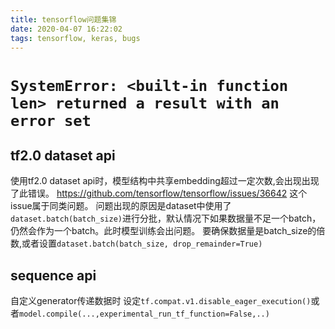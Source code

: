 ```yaml
---
title: tensorflow问题集锦
date: 2020-04-07 16:22:02
tags: tensorflow, keras, bugs
---
```


#  `SystemError: <built-in function len> returned a result with an error set`

## tf2.0 dataset api
使用tf2.0 dataset api时，模型结构中共享embedding超过一定次数,会出现出现了此错误。
https://github.com/tensorflow/tensorflow/issues/36642 这个issue属于同类问题。
问题出现的原因是dataset中使用了`dataset.batch(batch_size)`进行分批，默认情况下如果数据量不足一个batch，仍然会作为一个batch。此时模型训练会出问题。
要确保数据量是batch_size的倍数,或者设置`dataset.batch(batch_size, drop_remainder=True)`

## sequence api
自定义generator传递数据时
设定`tf.compat.v1.disable_eager_execution()`或者`model.compile(...,experimental_run_tf_function=False,..)`

